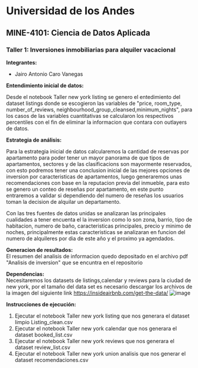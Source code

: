 # Universidad de los Andes
## MINE-4101: Ciencia de Datos Aplicada
### Taller 1: Inversiones inmobiliarias para alquiler vacacional
  
**Integrantes:**  
- Jairo Antonio Caro Vanegas

**Entendimiento inicial de datos:**

Desde el notebook Taller new york listing se genero el entedimiento del dataset listings donde se escogieron las variables de "price, room_type, number_of_reviews, neighbourhood_group_cleansed,minimum_nights", para los casos de las variables cuantitativas se calcularon los respectivos percentiles con el fin de eliminar la informacion que contara con outlayers de datos.

**Estrategia de análisis:**

Para la estrategia inicial de datos calcularemos la cantidad de reservas por apartamento para poder tener un mayor panorama de que tipos de apartamentos, sectores y de las clasificacions son mayormente reservados, con esto podremos tener una conclusion inicial de las mejores opciones de inversion por caracteristicas de apartamentos, luego generaremos unas recomendaciones con base en la reputacion previa del inmueble, para esto se genero un conteo de reseñas por apartamento, en este punto entraremos a validar si dependiendo del numero de reseñas los usuarios toman la decision de alquilar un departamento. 

Con las tres fuentes de datos unidas se analizaran las principales cualidades a tener encuenta el la inversion como lo son zona, barrio, tipo de habitacion, numero de baño, caracteristicas principales, precio y  minimo de noches, principalmente estas caracteristicas se analizaran en funcion del numero de alquileres por dia de este año y el proximo ya agendados.


**Generacion de resultados:**  
El resumen del analisis de informacion quedo depositado en el archivo pdf "Analisis de inversion" que se encuntra en el repositorio
  
**Dependencias:**  
Necesitaremos los datasets de listings,calendar y reviews para la ciudad de new york, por el tamaño del data set es necesario descargar los archivos de la imagen del siguiente link 
https://insideairbnb.com/get-the-data/
![image](https://github.com/user-attachments/assets/5088d11e-a604-4042-9cb0-4b0fe212261e)


  
**Instrucciones de ejecución:**  
1. Ejecutar el notebook Taller new york listing que nos generara el dataset limpio Listing_clean.csv
2. Ejecutar el notebook Taller new york calendar que nos generara el dataset booked_list.csv
3. Ejecutar el notebook Taller new york  reviews que nos generara el dataset review_list.csv
4. Ejecutar el notebook Taller new york union analisis que nos generar el dataset recomendaciones.csv
